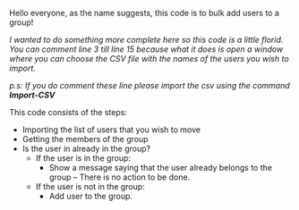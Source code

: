 <p> Hello everyone, as the name suggests, this code is to bulk add users to a group!</p>
<p><em>I wanted to do something more complete here so this code is a little florid. You can comment line 3 till line 15 because what it does is open a window where you can choose the CSV file with the names of the users you wish to import.</em></p>
<p><em>p.s: If you do comment these line please import the csv using the command <strong>Import-CSV</strong></em></p>

<p>This code consists of the steps:
    <ul>
        <li>Importing the list of users that you wish to move</li>
        <li>Getting the members of the group</li>
        <li>Is the user in already in the group?
            <ul>
                <li>If the user is in the group:
                    <ul>
                        <li>Show a message saying that the user already belongs to the group – There is no action to be done.</li>
                    </ul>
                </li>
                <li>If the user is not in the group:
                    <ul>
                        <li>Add user to the group.</li>
                    </ul>
                </li>
            </ul>
        </li>
    </ul>
</p>

